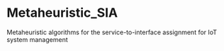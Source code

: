 # Metaheuristic_SIA
Metaheuristic algorithms for the service-to-interface assignment for IoT system management
